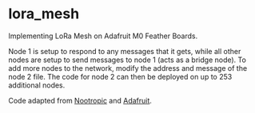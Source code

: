# lora_mesh
Implementing LoRa Mesh on Adafruit M0 Feather Boards.

Node 1 is setup to respond to any messages that it gets, while all other nodes are setup to send messages to node 1 (acts as a bridge node). To add more nodes to the network, modify the address and message of the node 2 file. The code for node 2 can then be deployed on up to 253 additional nodes.

Code adapted from [Nootropic](https://github.com/nootropicdesign/lora-mesh)  and [Adafruit](https://github.com/adafruit/RadioHead/tree/master/examples/feather).
